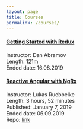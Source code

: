 ```yaml
---
layout: page
title: Courses
permalink: /courses/
---
```

#### [Getting Started with Redux](https://egghead.io/courses/getting-started-with-redux)
Instructor: Dan Abramov    
Length: 121m  
Ended date: 16.08.2019  
  

#### [Reactive Angular with NgRx](https://frontendmasters.com/courses/angular-reactive/)
Instructor: Lukas Ruebbelke  
Length: 3 hours, 52 minutes  
Published: January 7, 2019  
Ended date: 06.09.2019  
Repo: [link](https://github.com/onehungrymind/angular-reactive-workshop)
